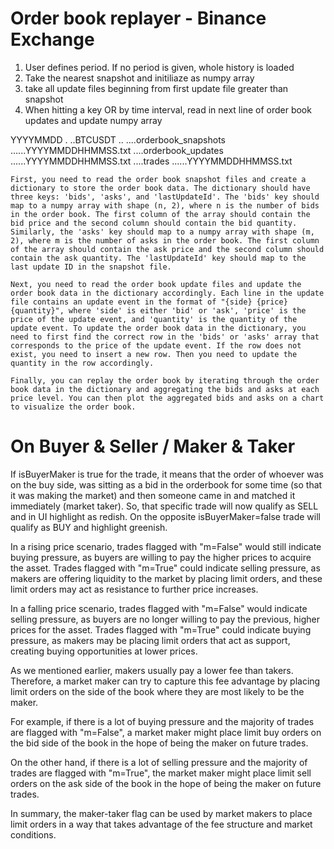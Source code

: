



# Order book replayer - Binance Exchange




1. User defines period. If no period is given, whole history is loaded
2. Take the nearest snapshot and initiliaze as numpy array
3. take all update files beginning from first update file greater than snapshot
4. When hitting a key OR by time interval, read in next line of order book updates and update numpy array


YYYYMMDD
.
..BTCUSDT
..
....orderbook_snapshots
......YYYYMMDDHHMMSS.txt
....orderbook_updates
......YYYYMMDDHHMMSS.txt
....trades
......YYYYMMDDHHMMSS.txt




    First, you need to read the order book snapshot files and create a dictionary to store the order book data. The dictionary should have three keys: 'bids', 'asks', and 'lastUpdateId'. The 'bids' key should map to a numpy array with shape (n, 2), where n is the number of bids in the order book. The first column of the array should contain the bid price and the second column should contain the bid quantity. Similarly, the 'asks' key should map to a numpy array with shape (m, 2), where m is the number of asks in the order book. The first column of the array should contain the ask price and the second column should contain the ask quantity. The 'lastUpdateId' key should map to the last update ID in the snapshot file.

    Next, you need to read the order book update files and update the order book data in the dictionary accordingly. Each line in the update file contains an update event in the format of "{side} {price} {quantity}", where 'side' is either 'bid' or 'ask', 'price' is the price of the update event, and 'quantity' is the quantity of the update event. To update the order book data in the dictionary, you need to first find the correct row in the 'bids' or 'asks' array that corresponds to the price of the update event. If the row does not exist, you need to insert a new row. Then you need to update the quantity in the row accordingly.

    Finally, you can replay the order book by iterating through the order book data in the dictionary and aggregating the bids and asks at each price level. You can then plot the aggregated bids and asks on a chart to visualize the order book.



# On Buyer & Seller / Maker & Taker

If isBuyerMaker is true for the trade, it means that the order of whoever was on the buy side, was sitting as a bid in the orderbook for some time (so that it was making the market) and then someone came in and matched it immediately (market taker). So, that specific trade will now qualify as SELL and in UI highlight as redish. On the opposite isBuyerMaker=false trade will qualify as BUY and highlight greenish.

In a rising price scenario, trades flagged with "m=False" would still indicate buying pressure, as buyers are willing to pay the higher prices to acquire the asset. Trades flagged with "m=True" could indicate selling pressure, as makers are offering liquidity to the market by placing limit orders, and these limit orders may act as resistance to further price increases.

In a falling price scenario, trades flagged with "m=False" would indicate selling pressure, as buyers are no longer willing to pay the previous, higher prices for the asset. Trades flagged with "m=True" could indicate buying pressure, as makers may be placing limit orders that act as support, creating buying opportunities at lower prices.

As we mentioned earlier, makers usually pay a lower fee than takers. Therefore, a market maker can try to capture this fee advantage by placing limit orders on the side of the book where they are most likely to be the maker.

For example, if there is a lot of buying pressure and the majority of trades are flagged with "m=False", a market maker might place limit buy orders on the bid side of the book in the hope of being the maker on future trades.

On the other hand, if there is a lot of selling pressure and the majority of trades are flagged with "m=True", the market maker might place limit sell orders on the ask side of the book in the hope of being the maker on future trades.

In summary, the maker-taker flag can be used by market makers to place limit orders in a way that takes advantage of the fee structure and market conditions.